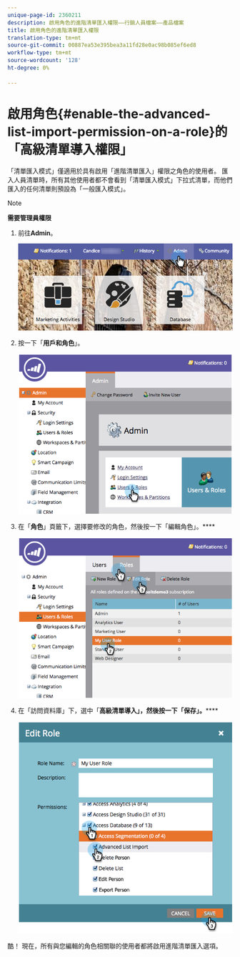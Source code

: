 ```yaml
---
unique-page-id: 2360211
description: 啟用角色的進階清單匯入權限——行銷人員檔案——產品檔案
title: 啟用角色的進階清單匯入權限
translation-type: tm+mt
source-git-commit: 00887ea53e395bea3a11fd28e0ac98b085ef6ed8
workflow-type: tm+mt
source-wordcount: '128'
ht-degree: 0%

---
```



# 啟用角色{#enable-the-advanced-list-import-permission-on-a-role}的「高級清單導入權限」

「清單匯入模式」僅適用於具有啟用「進階清單匯入」權限之角色的使用者。 匯入人員清單時，所有其他使用者都不會看到「清單匯入模式」下拉式清單，而他們匯入的任何清單則預設為「一般匯入模式」。

>[!NOTE]
>
>**需要管理員權限**

1. 前往&#x200B;**Admin**。

   ![](assets/adminhand-2.png)

1. 按一下「**用戶和角色**」。

   ![](assets/image2014-9-17-11-3a50-3a38.png)

1. 在「**角色**」頁籤下，選擇要修改的角色，然後按一下「編輯角色」。****

   ![](assets/image2014-9-17-11-3a51-3a49.png)

1. 在「訪問資料庫」下，選中「**高級清單導入」，然後按一下「保存」。******

   ![](assets/four-1.png)

酷！ 現在，所有與您編輯的角色相關聯的使用者都將啟用進階清單匯入選項。
